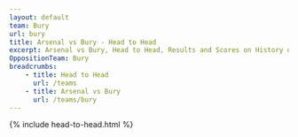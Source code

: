 ```yaml
---
layout: default
team: Bury
url: bury
title: Arsenal vs Bury - Head to Head
excerpt: Arsenal vs Bury, Head to Head, Results and Scores on History of Arsenal Football Club
OppositionTeam: Bury
breadcrumbs:
    - title: Head to Head
      url: /teams
    - title: Arsenal vs Bury
      url: /teams/bury
---
```


{% include head-to-head.html %}